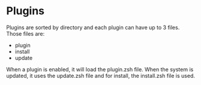 Plugins
=======

Plugins are sorted by directory and each plugin can have up to 3 files. Those
files are:

- plugin
- install
- update

When a plugin is enabled, it will load the plugin.zsh file. When the system
is updated, it uses the update.zsh file and for install, the install.zsh file
is used.
